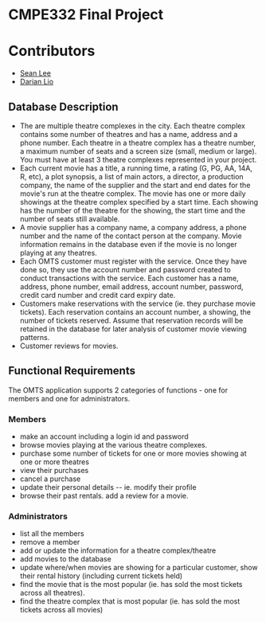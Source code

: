 # CMPE332 Final Project
# Contributors
* [Sean Lee](https://github.com/seanblee)
* [Darian Lio](https://github.com/darianlio)

## Database Description
* The are multiple theatre complexes in the city. Each theatre complex contains some number of theatres and has a name, address and a phone number. Each theatre in a theatre complex has a theatre number, a maximum number of seats and a screen size (small, medium or large).  You must have at least 3 theatre complexes represented in your project.
* Each current movie has a title, a running time, a rating (G, PG, AA, 14A, R, etc), a plot synopsis, a list of main actors, a director, a production company, the name of the supplier and the start and end dates for the movie's run at the theatre complex. The movie has one or more daily showings at the theatre complex specified by a start time. Each showing has the number of the theatre for the showing, the start time and the number of seats still available. 
* A movie supplier has a company name, a company address, a phone number and the name of the contact person at the company.
Movie information remains in the database even if the movie is no longer playing at any theatres.
* Each OMTS customer must register with the service.  Once they have done so, they use the account number and password created to conduct transactions with the service. Each customer has a name, address, phone number, email address, account number, password, credit card number and credit card expiry date.
* Customers make reservations with the service (ie. they purchase movie tickets).   Each reservation contains an account number, a showing, the number of tickets reserved. Assume that reservation records will be retained in the database for later analysis of customer movie viewing patterns.
* Customer reviews for movies.

## Functional Requirements

The OMTS application supports 2 categories of functions - one for members and one for administrators.

### Members
* make an account including a login id and password
* browse movies playing at the various theatre complexes.
* purchase some number of tickets for one or more movies showing at one or more theatres
* view their purchases
* cancel a purchase
* update their personal details -- ie. modify their profile
* browse their past rentals.
add a review for a movie.

### Administrators
* list all the members
* remove a member
* add or update the information for a theatre complex/theatre
* add movies to the database
* update where/when movies are showing
for a particular customer, show their rental history (including current tickets held)
* find the movie that is the most popular (ie. has sold the most tickets across all theatres).
* find the theatre complex that is most popular (ie. has sold the most tickets across all movies)

